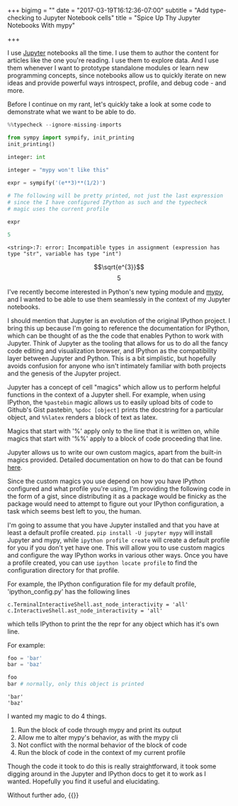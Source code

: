 +++
bigimg = ""
date = "2017-03-19T16:12:36-07:00"
subtitle = "Add type-checking to Jupyter Notebook cells"
title = "Spice Up Thy Jupyter Notebooks With mypy"

+++
<!--more-->

I use [Jupyter](http://jupyter.org/) notebooks all the time. I use them to author the content for articles like the one you're reading. I use them to explore data. And I use them whenever I want to prototype standalone modules or learn new programming concepts, since notebooks allow us to quickly iterate on new ideas and provide powerful ways introspect, profile, and debug code - and more. 

Before I continue on my rant, let's quickly take a look at some code to demonstrate what we want to be able to do.

```python
%%typecheck --ignore-missing-imports

from sympy import sympify, init_printing
init_printing()

integer: int
    
integer = "mypy won't like this"

expr = sympify('(e**3)**(1/2)') 

# The following will be pretty printed, not just the last expression
# since the I have configured IPython as such and the typecheck
# magic uses the current profile

expr

5
```
    <string>:7: error: Incompatible types in assignment (expression has type "str", variable has type "int")
$$\sqrt{e^{3}}$$
$$5$$


I've recently become interested in Python's new typing module and [mypy](http://mypy-lang.org/), and I wanted to be able to use them seamlessly in the context of my Jupyter notebooks.

I should mention that Jupyter is an evolution of the original IPython project. I bring this up because I'm going to reference the documentation for IPython, which can be thought of as the the code that enables Python to work with Jupyter. Think of Jupyter as the tooling that allows for us to do all the fancy code editing and visualization browser, and IPython as the compatibility layer between Jupyter and Python. This is a bit simplistic, but hopefully avoids confusion for anyone who isn't intimately familiar with both projects and the genesis of the Jupyter project.

Jupyter has a concept of cell "magics" which allow us to perform helpful functions in the context of a Jupyter shell. For example, when using IPython, the `%pastebin` magic allows us to easily upload bits of code to Github's Gist pastebin, `%pdoc [object]` prints the docstring for a particular object, and `%%latex` renders a block of text as latex.

Magics that start with  '%' apply only to the line that it is written on, while
magics that start with '%%' apply to a block of code proceeding that line.

Jupyter allows us to write our own custom magics, apart from the built-in magics provided. Detailed documentation on how to do that can be found [here](http://ipython.readthedocs.io/en/stable/config/custommagics.html).

Since the custom magics you use depend on how you have IPython configured and what profile you're using, I'm providing the following code in the form of a gist, since distributing it as a package would be finicky as the package would need to attempt to figure out your IPython configuration, a task which seems best left to you, the human.

I'm going to assume that you have Jupyter installed and that you have at least a default profile created. `pip install -U jupyter mypy` will install Jupyter and mypy, while `ipython profile create` will create a default profile for you if you don't yet have one. This will allow you to use custom magics and configure the way IPython works in various other ways. Once you have a profile created, you can use `ipython locate profile` to find the configuration directory for that profile.

For example, the IPython configuration file for my default profile, 'ipython_config.py' has the following lines

    c.TerminalInteractiveShell.ast_node_interactivity = 'all'
    c.InteractiveShell.ast_node_interactivity = 'all'
    
which tells IPython to print the the repr for any object which has it's own line. 

For example:


```python
foo = 'bar'
bar = 'baz'

foo
bar # normally, only this object is printed
```
    'bar'
    'baz'


I wanted my magic to do 4 things.

1. Run the block of code through mypy and print its output
2. Allow me to alter mypy's behavior, as with the mypy cli
2. Not conflict with the normal behavior of the block of code
3. Run the block of code in the context of my current profile

Though the code it took to do this is really straightforward, it took some digging around in the Jupyter and IPython docs to get it to work as I wanted. Hopefully you find it useful and elucidating.

Without further ado, {{<gist knowsuchagency f7b2203dd613756a45f816d6809f01a6 >}}


